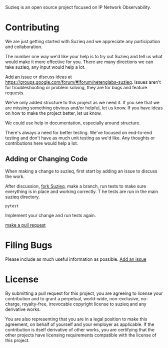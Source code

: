 Suzieq is an open source project focused on IP Network Observability.

# Contributing
We are just getting started with Suzieq and we appreciate any participation and collaboration.

The number one way we'd like your help is to try out Suzieq and tell us what would make it more 
effective for you. There are many directions we can take suzieq, any input would help a lot. 

[Add an issue](https://github.com/netenglabs/suzieq/issues/new) or 
discuss ideas at https://groups.google.com/forum/#!forum/netenglabs-suzieq. Issues aren't for 
troubleshooting or problem solving, they are for bugs and feature requests. 

We've only added structure to this project as we need it. If you see that we are missing something
obvious and/or helpful, let us know. If you have ideas on how to make the project better, let us know.

We could use help in documentation, especially around structure.

There's always a need for better testing. We've focused on end-to-end testing and don't have as much
unit testing as we'd like. Any thoughts or contributions here would help a lot.

## Adding or Changing Code
When making a change to suzieq, first start by adding an issue to discuss the work. 

After discussion, [fork Suzieq](https://help.github.com/articles/fork-a-repo), make a branch,
run tests to make sure everything is in place and working correctly. T
he tests are run in the main suzieq directory.
```
pytest
```

Implement your change and run tests again.

[make a pull request](https://help.github.com/articles/creating-a-pull-request)


# Filing Bugs
Please include as much useful information as possible. 
[Add an issue](https://github.com/netenglabs/suzieq/issues/new)

# License
By submitting a pull request for this project, you are agreeing to license 
your contribution and to grant a perpetual, world-wide, non-exclusive, no-charge, 
royalty-free, irrevocable copyright license to suzieq and any derivative works.

You are also representing that you are in a legal position to make this agreement, 
on behalf of yourself and your employer as applicable. If the contribution 
is itself derivative of other works, you are certifying that the other projects have 
licensing requirements compatible with the license of this project.
